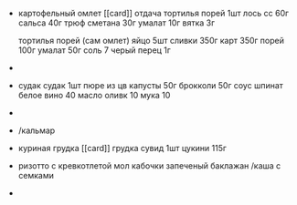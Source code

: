- картофельный омлет [[card]] 
  отдача
  тортилья порей 1шт
  лось сс 60г
  сальса 40г
  трюф сметана 30г
  умалат 10г
  вятка 3г
  
  тортилья порей (сам омлет)
  яйцо 5шт
  сливки 350г
  карт 350г
  порей 100г
  умалат 50г
  соль 7
  черый перец 1г
-
- судак
  судак 1шт
  пюре из цв капусты 50г
  брокколи 50г
  соус шпинат белое вино 40
  масло оливк 10
  мука 10
-
- /кальмар
- куриная грудка  [[card]]
  грудка сувид 1шт
  цукини 115г
- ризотто с кревкотлетой
  мол кабочки
  запеченый баклажан
  /каша с семками
-